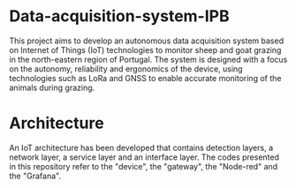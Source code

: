 # Data-acquisition-system-IPB

This project aims to develop an autonomous data acquisition system based on Internet of Things (IoT) technologies to monitor sheep and goat grazing in the north-eastern region of Portugal. The system is designed with a focus on the autonomy, reliability and ergonomics of the device, using technologies such as LoRa and GNSS to enable accurate monitoring of the animals during grazing.

# Architecture

An IoT architecture has been developed that contains detection layers, a network layer, a service layer and an interface layer. The codes presented in this repository refer to the "device", the "gateway", the "Node-red" and the "Grafana". 
